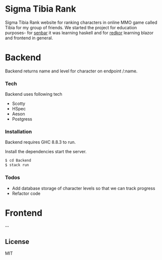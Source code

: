 # Sigma Tibia Rank

Sigma Tibia Rank website for ranking characters in online MMO game called Tibia for my group of friends. We started the project for education purposes- for [senbar](https://github.com/senbar) it was learning haskell and for [redkor](https://github.com/redkorr) learning blazor and frontend in general.

# Backend

Backend returns name and level for character on endpoint /:name. 

### Tech

Backend uses following tech

* Scotty
* HSpec
* Aeson
* Postgress


### Installation
Backend requires GHC 8.8.3 to run.

Install the dependencies start the server.

```sh
$ cd Backend
$ stack run
```

### Todos

 - Add database storage of character levels so that we can track progress
 - Refactor code


# Frontend
--

License
----

MIT
